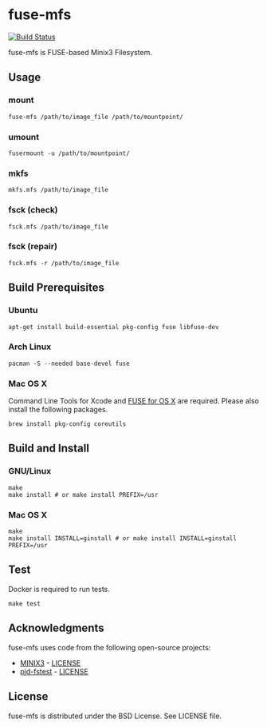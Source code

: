 # fuse-mfs

[![Build Status](https://travis-ci.org/redcap97/fuse-mfs.svg?branch=master)](https://travis-ci.org/redcap97/fuse-mfs)

fuse-mfs is FUSE-based Minix3 Filesystem.

## Usage

### mount

```
fuse-mfs /path/to/image_file /path/to/mountpoint/
```

### umount

```
fusermount -u /path/to/mountpoint/
```

### mkfs

```
mkfs.mfs /path/to/image_file
```

### fsck (check)

```
fsck.mfs /path/to/image_file
```

### fsck (repair)

```
fsck.mfs -r /path/to/image_file
```

## Build Prerequisites

### Ubuntu

```
apt-get install build-essential pkg-config fuse libfuse-dev
```

### Arch Linux

```
pacman -S --needed base-devel fuse
```

### Mac OS X

Command Line Tools for Xcode and [FUSE for OS X](https://osxfuse.github.io/) are required.
Please also install the following packages.

```
brew install pkg-config coreutils
```

## Build and Install

### GNU/Linux

```
make
make install # or make install PREFIX=/usr
```

### Mac OS X

```
make
make install INSTALL=ginstall # or make install INSTALL=ginstall PREFIX=/usr
```

## Test

Docker is required to run tests.

```
make test
```

## Acknowledgments

fuse-mfs uses code from the following open-source projects:

* [MINIX3](http://www.minix3.org/) - [LICENSE](http://git.minix3.org/index.cgi?p=minix.git;a=blob_plain;f=LICENSE;hb=HEAD)
* [pjd-fstest](http://www.tuxera.com/community/posix-test-suite/) - [LICENSE](test/pjd-fstest/LICENSE)

## License

fuse-mfs is distributed under the BSD License.
See LICENSE file.
